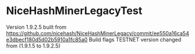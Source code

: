 # NiceHashMinerLegacyTest

Version 1.9.2.5 built from https://github.com/nicehash/NiceHashMinerLegacy/commit/ee550a16ca54e3dbecf180d5d02b5910a1fc85a0
Build flags TESTNET version changed from (1.9.1.5 to 1.9.2.5)